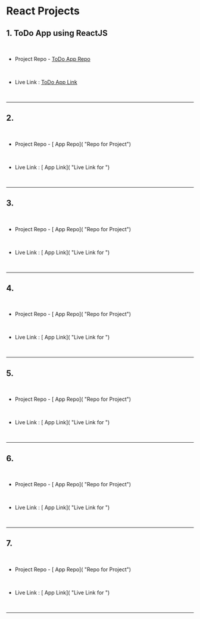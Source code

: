# React Projects 

## 1. ToDo App using ReactJS
<br>

- Project Repo - [ToDo App Repo](https://github.com/MadhavSahi/FullStack-JavaScript-2022-23/tree/main/React_Projects/react-todo "Repo for ToDo Project")
<br>

- Live Link : [ToDo App Link](https://react-todo-madhavsahi.netlify.app/ "Live Link for ToDo")

<br>
<hr>

## 2. 
<br>

- Project Repo - [ App Repo]( "Repo for  Project")
<br>

- Live Link : [ App Link]( "Live Link for ")

<br>
<hr>

## 3. 
<br>

- Project Repo - [ App Repo]( "Repo for  Project")
<br>

- Live Link : [ App Link]( "Live Link for ")

<br>
<hr>

## 4. 
<br>

- Project Repo - [ App Repo]( "Repo for  Project")
<br>

- Live Link : [ App Link]( "Live Link for ")

<br>
<hr>

## 5. 
<br>

- Project Repo - [ App Repo]( "Repo for  Project")
<br>

- Live Link : [ App Link]( "Live Link for ")

<br>
<hr>

## 6. 
<br>

- Project Repo - [ App Repo]( "Repo for  Project")
<br>

- Live Link : [ App Link]( "Live Link for ")

<br>
<hr>

## 7. 
<br>

- Project Repo - [ App Repo]( "Repo for  Project")
<br>

- Live Link : [ App Link]( "Live Link for ")

<br>
<hr>